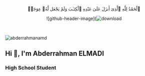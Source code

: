 <div align="center">ٱلْحَمْدُ لِلَّهِ ٱلَّذِىٓ أَنزَلَ عَلَىٰ عَبْدِهِ ٱلْكِتَـٰبَ وَلَمْ يَجْعَل لَّهُۥ عِوَجَاۜ</h3>

![github-header-image](![download](https://github.com/user-attachments/assets/d12971f2-c8db-45f9-a30b-b0ba800406e0)


</div>

<br />

<p align="left"><img src="https://komarev.com/ghpvc/?username=abderrahmanamd&label=Profile%20Views&color=8800dd&style=flat" alt="abderrahmanamd" /></p>

<h2 align="left">Hi 👋, I'm Abderrahman ELMADI</h2>

<h3 align="left">High School Student</h3>
